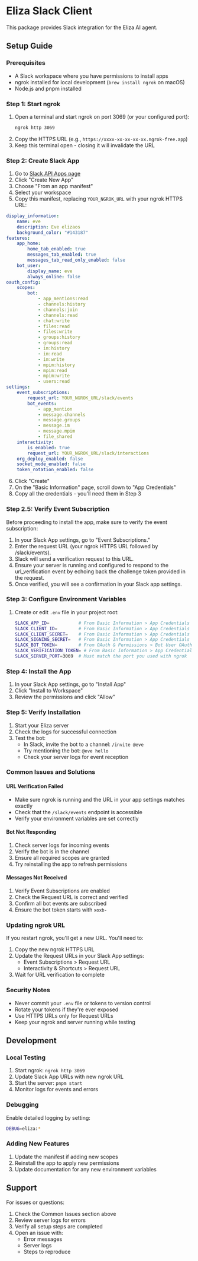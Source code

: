 # Eliza Slack Client

This package provides Slack integration for the Eliza AI agent.

## Setup Guide

### Prerequisites

- A Slack workspace where you have permissions to install apps
- ngrok installed for local development (`brew install ngrok` on macOS)
- Node.js and pnpm installed

### Step 1: Start ngrok

1. Open a terminal and start ngrok on port 3069 (or your configured port):
    ```bash
    ngrok http 3069
    ```
2. Copy the HTTPS URL (e.g., `https://xxxx-xx-xx-xx-xx.ngrok-free.app`)
3. Keep this terminal open - closing it will invalidate the URL

### Step 2: Create Slack App

1. Go to [Slack API Apps page](https://api.slack.com/apps)
2. Click "Create New App"
3. Choose "From an app manifest"
4. Select your workspace
5. Copy this manifest, replacing `YOUR_NGROK_URL` with your ngrok HTTPS URL:

```yaml
display_information:
    name: eve
    description: Eve elizaos
    background_color: "#143187"
features:
    app_home:
        home_tab_enabled: true
        messages_tab_enabled: true
        messages_tab_read_only_enabled: false
    bot_user:
        display_name: eve
        always_online: false
oauth_config:
    scopes:
        bot:
            - app_mentions:read
            - channels:history
            - channels:join
            - channels:read
            - chat:write
            - files:read
            - files:write
            - groups:history
            - groups:read
            - im:history
            - im:read
            - im:write
            - mpim:history
            - mpim:read
            - mpim:write
            - users:read
settings:
    event_subscriptions:
        request_url: YOUR_NGROK_URL/slack/events
        bot_events:
            - app_mention
            - message.channels
            - message.groups
            - message.im
            - message.mpim
            - file_shared
    interactivity:
        is_enabled: true
        request_url: YOUR_NGROK_URL/slack/interactions
    org_deploy_enabled: false
    socket_mode_enabled: false
    token_rotation_enabled: false
```

6. Click "Create"
7. On the "Basic Information" page, scroll down to "App Credentials"
8. Copy all the credentials - you'll need them in Step 3

### Step 2.5: Verify Event Subscription

Before proceeding to install the app, make sure to verify the event subscription:

1. In your Slack App settings, go to "Event Subscriptions."
2. Enter the request URL (your ngrok HTTPS URL followed by /slack/events).
3. Slack will send a verification request to this URL.
4. Ensure your server is running and configured to respond to the url_verification event by echoing back the challenge token provided in the request.
5. Once verified, you will see a confirmation in your Slack app settings.

### Step 3: Configure Environment Variables

1. Create or edit `.env` file in your project root:
    ```bash
    SLACK_APP_ID=           # From Basic Information > App Credentials > App ID
    SLACK_CLIENT_ID=        # From Basic Information > App Credentials > Client ID
    SLACK_CLIENT_SECRET=    # From Basic Information > App Credentials > Client Secret
    SLACK_SIGNING_SECRET=   # From Basic Information > App Credentials > Signing Secret
    SLACK_BOT_TOKEN=        # From OAuth & Permissions > Bot User OAuth Token (starts with xoxb-)
    SLACK_VERIFICATION_TOKEN= # From Basic Information > App Credentials > Verification Token
    SLACK_SERVER_PORT=3069  # Must match the port you used with ngrok
    ```

### Step 4: Install the App

1. In your Slack App settings, go to "Install App"
2. Click "Install to Workspace"
3. Review the permissions and click "Allow"

### Step 5: Verify Installation

1. Start your Eliza server
2. Check the logs for successful connection
3. Test the bot:
    - In Slack, invite the bot to a channel: `/invite @eve`
    - Try mentioning the bot: `@eve hello`
    - Check your server logs for event reception

### Common Issues and Solutions

#### URL Verification Failed

- Make sure ngrok is running and the URL in your app settings matches exactly
- Check that the `/slack/events` endpoint is accessible
- Verify your environment variables are set correctly

#### Bot Not Responding

1. Check server logs for incoming events
2. Verify the bot is in the channel
3. Ensure all required scopes are granted
4. Try reinstalling the app to refresh permissions

#### Messages Not Received

1. Verify Event Subscriptions are enabled
2. Check the Request URL is correct and verified
3. Confirm all bot events are subscribed
4. Ensure the bot token starts with `xoxb-`

### Updating ngrok URL

If you restart ngrok, you'll get a new URL. You'll need to:

1. Copy the new ngrok HTTPS URL
2. Update the Request URLs in your Slack App settings:
    - Event Subscriptions > Request URL
    - Interactivity & Shortcuts > Request URL
3. Wait for URL verification to complete

### Security Notes

- Never commit your `.env` file or tokens to version control
- Rotate your tokens if they're ever exposed
- Use HTTPS URLs only for Request URLs
- Keep your ngrok and server running while testing

## Development

### Local Testing

1. Start ngrok: `ngrok http 3069`
2. Update Slack App URLs with new ngrok URL
3. Start the server: `pnpm start`
4. Monitor logs for events and errors

### Debugging

Enable detailed logging by setting:

```bash
DEBUG=eliza:*
```

### Adding New Features

1. Update the manifest if adding new scopes
2. Reinstall the app to apply new permissions
3. Update documentation for any new environment variables

## Support

For issues or questions:

1. Check the Common Issues section above
2. Review server logs for errors
3. Verify all setup steps are completed
4. Open an issue with:
    - Error messages
    - Server logs
    - Steps to reproduce
